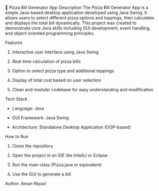 🍕 Pizza Bill Generator App
Description
The Pizza Bill Generator App is a simple Java-based desktop application developed using Java Swing. It allows users to select different pizza options and toppings, then calculates and displays the total bill dynamically. This project was created to demonstrate core Java skills including GUI development, event handling, and object-oriented programming principles.

Features

1. Interactive user interface using Java Swing

2. Real-time calculation of pizza bills

3. Option to select pizza type and additional toppings

4. Display of total cost based on user selection

5. Clean and modular codebase for easy understanding and modification

Tech Stack

* Language: Java

* GUI Framework: Java Swing

* Architecture: Standalone Desktop Application (OOP-based)

How to Run

1. Clone the repository

2. Open the project in an IDE like IntelliJ or Eclipse

3. Run the main class (Pizza.java or equivalent)

4. Use the GUI to generate a bill

Author: 
Aman Niyazi
